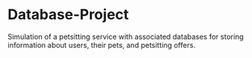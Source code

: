 # Database-Project
Simulation of a petsitting service with associated databases for storing information about users, their pets, and petsitting offers.
